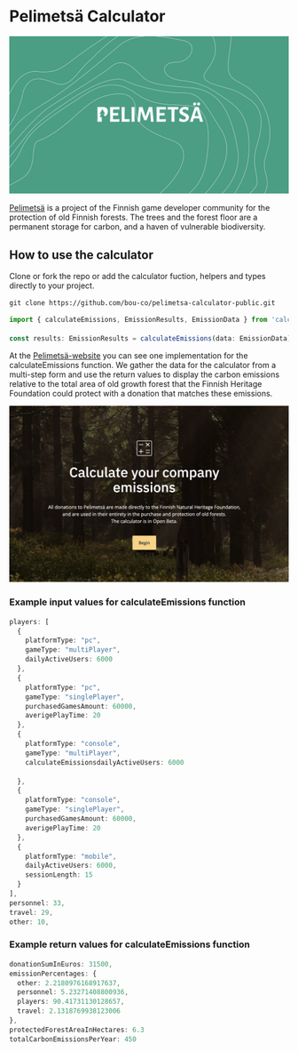 # Pelimetsä Calculator

[![Pelimetsa logo](pelimetsa.png)](https://pelimetsa.fi/)

[Pelimetsä](https://pelimetsa.fi/) is a project of the Finnish game developer community for the protection of old Finnish forests. The trees and the forest floor are a permanent storage for carbon, and a haven of vulnerable biodiversity.

## How to use the calculator

Clone or fork the repo or add the calculator fuction, helpers and types directly to your project.

```script
git clone https://github.com/bou-co/pelimetsa-calculator-public.git
```

```ts
import { calculateEmissions, EmissionResults, EmissionData } from 'calculator';

const results: EmissionResults = calculateEmissions(data: EmissionData);
```

At the [Pelimetsä-website](https://pelimetsa.fi/) you can see one implementation for the calculateEmissions function. We gather the data for the calculator from a multi-step form and use the return values to display the carbon emissions relative to the total area of old growth forest that the Finnish Heritage Foundation could protect with a donation that matches these emissions.

[![Emission calculator from the pelimetsä website](calculator.png)](https://pelimetsa.fi/)

### Example input values for calculateEmissions function

```ts
players: [
  {
    platformType: "pc",
    gameType: "multiPlayer",
    dailyActiveUsers: 6000
  },
  {
    platformType: "pc",
    gameType: "singlePlayer",
    purchasedGamesAmount: 60000,
    averigePlayTime: 20
  },
  {
    platformType: "console",
    gameType: "multiPlayer",
    calculateEmissionsdailyActiveUsers: 6000

  },
  {
    platformType: "console",
    gameType: "singlePlayer",
    purchasedGamesAmount: 60000,
    averigePlayTime: 20
  },
  {
    platformType: "mobile",
    dailyActiveUsers: 6000,
    sessionLength: 15
  }
],
personnel: 33,
travel: 29,
other: 10,
```

### Example return values for calculateEmissions function

```ts
donationSumInEuros: 31500,
emissionPercentages: {
  other: 2.2180976168917637,
  personnel: 5.23271408800936,
  players: 90.41731130128657,
  travel: 2.1318769938123006
},
protectedForestAreaInHectares: 6.3
totalCarbonEmissionsPerYear: 450
```
